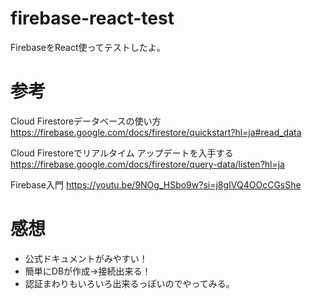 # firebase-react-test
FirebaseをReact使ってテストしたよ。

# 参考
Cloud Firestoreデータベースの使い方
https://firebase.google.com/docs/firestore/quickstart?hl=ja#read_data

Cloud Firestoreでリアルタイム アップデートを入手する
https://firebase.google.com/docs/firestore/query-data/listen?hl=ja

Firebase入門
https://youtu.be/9NOg_HSbo9w?si=j8gIVQ4OOcCGsShe

# 感想
* 公式ドキュメントがみやすい！
* 簡単にDBが作成→接続出来る！
* 認証まわりもいろいろ出来るっぽいのでやってみる。
